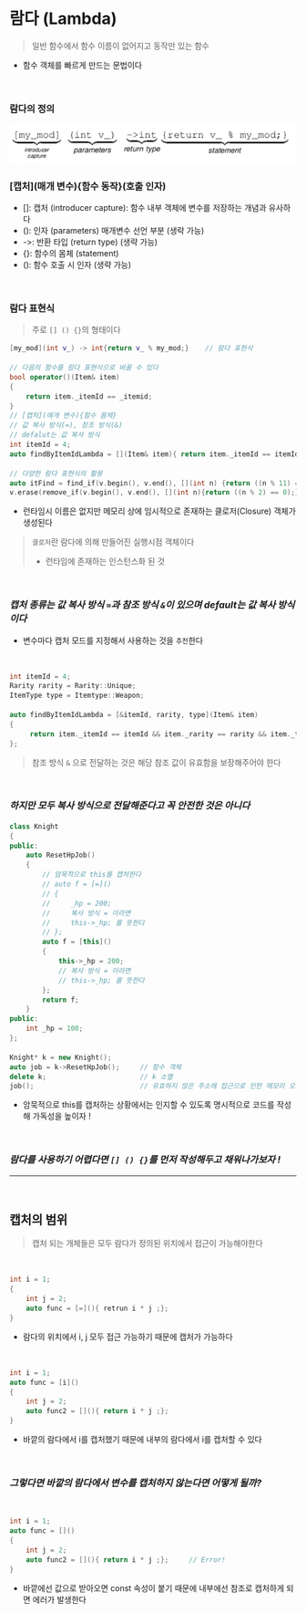 # 람다 (Lambda)
> 일반 함수에서 함수 이름이 없어지고 동작만 있는 함수

 * 함수 객체를 빠르게 만드는 문법이다

<br>

### 람다의 정의
<img src = "./Images/Lambda/Lambda.png" width = 700>

<br>

### [캡처](매개 변수){함수 동작}(호출 인자)
* []: 캡처 (introducer capture): 함수 내부 객체에 변수를 저장하는 개념과 유사하다
* (): 인자 (parameters) 매개변수 선언 부분 (생략 가능)
* ->: 반환 타입 (return type) (생략 가능)
* {}: 함수의 몸체 (statement)
* (): 함수 호출 시 인자 (생략 가능)

<br>

### 람다 표현식
> 주로 `[] () {}`의 형태이다

``` cpp
[my_mod](int v_) -> int{return v_ % my_mod;}    // 람다 표현식

// 다음의 함수를 람다 표현식으로 바꿀 수 있다
bool operator()(Item& item)
{
    return item._itemId == _itemid;
}
// [캡처](매개 변수){함수 몸체}
// 값 복사 방식(=), 참조 방식(&)
// defalut는 값 복사 방식
int itemId = 4;
auto findByItemIdLambda = [](Item& item){ return item._itemId == itemId; };

// 다양한 람다 표현식의 활용
auto itFind = find_if(v.begin(), v.end(), [](int n) {return ((n % 11) == 0);});
v.erase(remove_if(v.begin(), v.end(), [](int n){return ((n % 2) == 0);}), v.end());
```

 * 런타임시 이름은 없지만 메모리 상에 임시적으로 존재하는 클로저(Closure) 객체가 생성된다
> `클로저`란 람다에 의해 만들어진 실행시점 객체이다
> * 런타임에 존재하는 인스턴스화 된 것

<br>

### ***캡처 종류는 값 복사 방식 `=`과 참조 방식 `&`이 있으며 default는 값 복사 방식이다***
 * 변수마다 캡처 모드를 지정해서 사용하는 것을 `추천`한다

<br>

``` cpp
int itemId = 4;
Rarity rarity = Rarity::Unique;
ItemType type = Itemtype::Weapon;

auto findByItemIdLambda = [&itemId, rarity, type](Item& item)
{
     return item._itemId == itemId && item._rarity == rarity && item._type == type;
};
```
> 참조 방식 `&` 으로 전달하는 것은 해당 참조 값이 유효함을 보장해주어야 한다

<br>

### ***하지만 모두 복사 방식으로 전달해준다고 꼭 안전한 것은 아니다***
``` cpp
class Knight
{
public:
    auto ResetHpJob()
    {
        // 암묵적으로 this를 캡처한다
        // auto f = [=]()
        // {
        //     _hp = 200;
        //     복사 방식 = 이라면 
        //     this->_hp; 를 뜻한다
        // };
        auto f = [this]()
        {
            this->_hp = 200;
            // 복사 방식 = 이라면 
            // this->_hp; 를 뜻한다
        };
        return f;
    }
public:
    int _hp = 100;
};

Knight* k = new Knight();
auto job = k->ResetHpJob();     // 함수 객체
delete k;                       // k 소멸
job();                          // 유효하지 않은 주소에 접근으로 인한 메모리 오염 !
```
 * 암묵적으로 this를 캡처하는 상황에서는 인지할 수 있도록 명시적으로 코드를 작성해 가독성을 높이자 !

<br>

### ***람다를 사용하기 어렵다면 `[] () {}`를 먼저 작성해두고 채워나가보자 !***

---
<br>

## 캡처의 범위
> 캡처 되는 개체들은 모두 람다가 정의된 위치에서 접근이 가능해야한다

<br>

``` cpp
int i = 1;
{
    int j = 2;
    auto func = [=](){ retrun i * j ;};
}
```
 * 람다의 위치에서 i, j 모두 접근 가능하기 때문에 캡처가 가능하다

<br>

``` cpp
int i = 1;
auto func = [i]()
{
    int j = 2;
    auto func2 = [](){ return i * j ;};
}
```
 * 바깥의 람다에서 i를 캡처했기 때문에 내부의 람다에서 i를 캡처할 수 있다

<br>

### ***그렇다면 바깥의 람다에서 변수를 캡처하지 않는다면 어떻게 될까?***

<br>

``` cpp
int i = 1;
auto func = []()
{
    int j = 2;
    auto func2 = [](){ return i * j ;};     // Error! 
}
```
 * 바깥에선 값으로 받아오면 const 속성이 붙기 때문에 내부에선 참조로 캡처하게 되면 에러가 발생한다

 